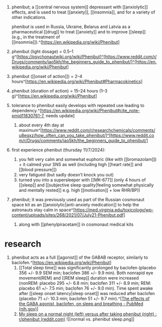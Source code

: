 1. phenibut; a [[central nervous system]] depressant with [[anxiolytic]] effects, and is used to treat [[anxiety]], [[insomnia]], and for a variety of other indications.
   
   phenibut is used in Russia, Ukraine, Belarus and Latvia as a pharmaceutical [[drug]] to treat [[anxiety]] and to improve [[sleep]] (e.g., in the treatment of [[insomnia]]).^[https://en.wikipedia.org/wiki/Phenibut]
2. phenibut (light dosage) = 0.5–1 g^[https://psychonautwiki.org/wiki/Phenibut]^[https://www.reddit.com/r/Drugs/comments/jao5kh/the_beginners_guide_to_phenibut/]^[https://en.wikipedia.org/wiki/Phenibut]
3. phenibut ([[onset of action]]) = 2–4 hours^[https://en.wikipedia.org/wiki/Phenibut#Pharmacokinetics]
4. phenibut (duration of action) = 15–24 hours (1–3 g)^[https://en.wikipedia.org/wiki/Phenibut]
5. tolerance to phenibut easily develops with repeated use leading to dependency.^[https://en.wikipedia.org/wiki/Phenibut#cite_note-pmid11830761-7, needs update]
	1. about every 4th day at maximum^[https://www.reddit.com/r/researchchemicals/comments/u8eqxz/how_often_can_you_take_phenibut/]^[https://www.reddit.com/r/Drugs/comments/jao5kh/the_beginners_guide_to_phenibut/]
6. first experience phenibut (thursday 11/7/2024):
	1. you felt very calm and somewhat euphoric (like with [[bromazolam]]) + it calmed your SNS as well (including high [[heart rate]] and [[blood pressure]])
	2. very fatigued (but sadly doesn't knock you out)
	3. turned you into a supersleeper with [[MK-677]] (only 4 hours of [[sleep]] and [[subjective sleep quality|feeling somewhat physically and mentally rested]] e.g. high [[motivation]] + low RHR/BP))
7. phenibut; it was previously used as part of the Russian cosmonaut space kit as an [[anxiolytic|anti-anxiety medication]] to help the astronauts stay calm in space^[https://med.virginia.edu/toxicology/wp-content/uploads/sites/268/2021/07/July21-Phenibut.pdf]
	1. along with [[phenylpiracetam]] in cosmonaut medical kits

# research
1. phenibut acts as a full [[agonist]] of the GABAB receptor, similarly to baclofen.^[https://en.wikipedia.org/wiki/Phenibut]
	1. [[Total sleep time]] was significantly prolonged by baclofen (placebo 356 +/- 9.9 SEM min; baclofen 386 +/- 9.9 min). Both nonrapid eye movement(REM) and [[REM sleep]] duration were increased (nonREM: placebo 295 +/- 6.8 min; baclofen 311 +/- 8.9 min; REM: placebo 61 +/- 7.5 min; baclofen 76 +/- 9.0 min). Time spent awake after [[sleep onset latency|sleep onset]] was reduced after baclofen (placebo 71 +/- 10.3 min; baclofen 51 +/- 9.7 min).^[[The effects of the GABA agonist, baclofen, on sleep and breathing - PubMed (nih.gov)](https://pubmed.ncbi.nlm.nih.gov/7758556/)]
	2. [My sleep on a normal night (left) versus after taking phenibut (right) : r/phenibut (reddit.com)](https://www.reddit.com/r/phenibut/comments/9jtqeq/my_sleep_on_a_normal_night_left_versus_after/) ![[normal vs. phenibut sleep.png]]